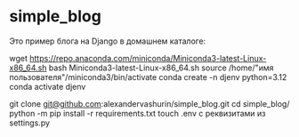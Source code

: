 # simple_blog
Это пример блога на Django
в домашнем каталоге:

wget https://repo.anaconda.com/miniconda/Miniconda3-latest-Linux-x86_64.sh
bash Miniconda3-latest-Linux-x86_64.sh
source /home/"имя пользователя"/miniconda3/bin/activate
conda create -n djenv python=3.12
conda activate djenv

git clone git@github.com:alexandervashurin/simple_blog.git
cd simple_blog/
python -m pip install -r requirements.txt
touch .env с реквизитами из settings.py
